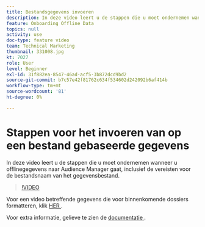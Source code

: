 ```yaml
---
title: Bestandsgegevens invoeren
description: In deze video leert u de stappen die u moet ondernemen wanneer u offlinegegevens naar Audience Manager gaat, inclusief de vereisten voor de bestandsnaam van het gegevensbestand.
feature: Onboarding Offline Data
topics: null
activity: use
doc-type: feature video
team: Technical Marketing
thumbnail: 331008.jpg
kt: 7027
role: User
level: Beginner
exl-id: 31f882ea-8547-46ad-acf5-3b872dcd9bd2
source-git-commit: b7c57e42f81762c634f534602d242092b6af414b
workflow-type: tm+mt
source-wordcount: '81'
ht-degree: 0%

---
```


# Stappen voor het invoeren van op een bestand gebaseerde gegevens

In deze video leert u de stappen die u moet ondernemen wanneer u offlinegegevens naar Audience Manager gaat, inclusief de vereisten voor de bestandsnaam van het gegevensbestand.

>[!VIDEO](https://video.tv.adobe.com/v/331008/?quality=12&learn=on)

Voor een video betreffende gegevens die voor binnenkomende dossiers formatteren, klik [ HER ](formatting-and-ingesting-file-based-data.md).

Voor extra informatie, gelieve te zien de [ documentatie ](https://experienceleague.adobe.com/docs/audience-manager/user-guide/implementation-integration-guides/sending-audience-data/batch-data-transfer-process/inbound-s3-filenames.html).
